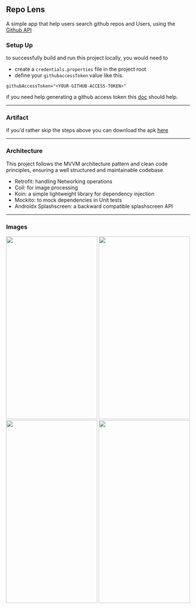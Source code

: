 ## Repo Lens

A simple app that help users search github repos and Users, using
the [Github API](https://docs.github.com/en/rest?apiVersion=2022-11-28)

### Setup Up

to successfully build and run this project locally, you would need to

- create a `credentials.properties` file in the project root
- define your `githubaccessToken` value like this.

```properties
githubAccessToken="<YOUR-GITHUB-ACCESS-TOKEN>"
```

if you need help generating a github access token
this [doc](https://docs.github.com/en/authentication/keeping-your-account-and-data-secure/managing-your-personal-access-tokens#creating-a-personal-access-token-classic)
should help.

---

### Artifact

if you'd rather skip the steps above you can download the
apk [here](https://drive.google.com/file/d/1d9pBRcxas1fe0NffhMe88_0Ci7wfg6yt/view?usp=sharing)

---

### Architecture

This project follows the MVVM architecture pattern and clean code principles, ensuring a well
structured and maintainable codebase.

- Retrofit: handling Networking operations
- Coil: for image processing
- Koin: a simple lightweight library for dependency injection
- Mockito: to mock dependencies in Unit tests
- Androidx Splashscreen: a backward compatible splashscreen API

---

### Images

<img src="https://github.com/user-attachments/assets/c27919c6-142e-4264-bbcc-5885a93f5339" width =250, height=500>
<img src="https://github.com/user-attachments/assets/af753abb-1031-492e-9423-80e4971b6923" width =250, height=500>
<img src="https://github.com/user-attachments/assets/b0eed79e-60b3-41ce-94a8-805d4c96efbe" width =250, height=500>
<img src="https://github.com/user-attachments/assets/65afd988-1e03-4284-adf7-155873bb7145" width =250, height=500>

